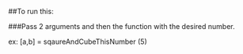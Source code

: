 ##To run this:

###Pass 2 arguments and then the function with the desired number.

ex: [a,b] = sqaureAndCubeThisNumber (5) 


